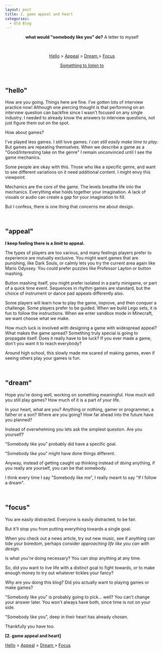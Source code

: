 ```yaml
---
layout: post
title: 2. game appeal and heart
categories:
  - Old Blog
---
```

<p style="text-align:center;"><strong>what would "somebody like you" do?</strong>
A letter to myself
</p>

&nbsp;
<p style="text-align:center;"><a href="#hello">Hello</a> &gt; <a href="#appeal">Appeal</a> &gt; <a href="#dream">Dream </a>&gt; <a href="#focus">Focus</a></p>
<p style="text-align:center;"><a href="https://www.youtube.com/watch?v=S99PyWRZ5Xg" target="_blank" rel="noopener">Something to listen to</a></p>
<a name="hello"></a>

&nbsp;
<h2><strong>"hello"</strong></h2>
How are you going. Things here are fine. I've gotten lots of interview practice now! Although one piercing thought is that performing on an interview question can backfire since I wasn't focused on any single industry. I needed to already know the answers to interview questions, not just figure them out on the spot.

How about games?

I've played less games. I still love games. <em>I can still easily make time to play</em>. But games are repeating themselves. When we describe a game as a "Good/Interesting take on the genre" I remain unconvinced until I see the game mechanics.

Some people are okay with this. Those who like a specific genre, and want to see different variations on it need additional content. I might envy this viewpoint.

Mechanics are the core of the game. The levels breathe life into the mechanics. Everything else holds together your imagination. A lack of visuals or audio can create a gap for your imagination to fill.

But I confess, there is one thing that concerns me about design.

<a name="appeal"></a>

&nbsp;
<h2><strong>"appeal"</strong></h2>
<strong>I keep feeling there is a <em>limit</em> to appeal.</strong>

The types of players are too various, and many feelings players prefer to experience are mutually exclusive. You might want games that are punishing, like Dark Souls, or calmly lets you try the current area again like Mario Odyssey. You could prefer puzzles like Professor Layton or button mashing.

Button mashing itself, you might prefer isolated in a party minigame, or part of a quick time event. Sequences in rhythm games are standard, but the choice of instrument or dance pad appeals differently also.

Some players will learn how to play the game, improve, and then conquer a challenge. Some players prefer to be guided. When we build Lego sets, it is fun to follow the instructions. When we enter sandbox mode in Minecraft, we want choose what we make.

How much luck is involved with designing a game with widespread appeal? What makes the game spread? Something truly special is going to propagate itself. Does it really have to be luck? If you ever made a game, don't you want it to reach everybody?

Around high school, this slowly made me scared of making games, even if seeing others play your games is fun.

<a name="dream"></a>

&nbsp;
<h2><strong>"dream"</strong></h2>
Hope you're doing well, working on something meaningful. How much will you still play games? How much of it is a part of your life.

In your heart, what are you? Anything or nothing, gamer or programmer, a father or a son? Where are you going? How far ahead into the future have you planned?

Instead of overwhelming you lets ask the simplest question. Are you yourself?

"Somebody like you" probably did have a specific goal.

"Somebody like you" might have done things different.

Anyway, instead of getting caught up thinking instead of doing anything, if you really are yourself, you can be that somebody.

I think every time I say "Somebody like me", I really meant to say "If I follow a dream".

<a name="focus"></a>

&nbsp;
<h2><strong>"focus"</strong></h2>
You are easily distracted. Everyone is easily distracted, to be fair.

But it'll stop you from putting everything towards a single goal.

When you check out a news article, try out new music, see if anything can tide your boredom, perhaps consider <em>approaching life like you can with design.</em>

Is what you're doing necessary? You can stop anything at any time.

So, did you want to live life with a distinct goal to fight towards, or to make enough money to try out whatever tickles your fancy?

Why are you doing this blog? Did you actually want to playing games or make games?

"Somebody like you" is probably going to pick... well? You can't change your answer later. You won't always have both, since time is not on your side.

"Somebody like you", deep in their heart has already chosen.

Thankfully you have too.

<strong>[2. game appeal and heart]</strong>

<a href="#hello">Hello</a> &gt; <a href="#appeal">Appeal</a> &gt; <a href="#dream">Dream </a>&gt; <a href="#focus">Focus</a>
